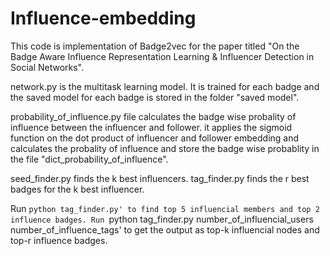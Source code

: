 # Influence-embedding
This code is implementation of Badge2vec for the paper titled "On the Badge Aware Influence Representation Learning & Influencer Detection in Social Networks".

network.py is the multitask learning model. It is trained for each badge and the saved model for each badge is stored in the folder "saved model".

probability_of_influence.py file calculates the badge wise probality of influence between the influencer and follower.
it applies the sigmoid function on the dot product of influencer and follower embedding and calculates the probality of influence and store the badge wise probablity in the
file "dict_probability_of_influence".

seed_finder.py finds the k best influencers.
tag_finder.py finds the r best badges for the k best influencer.

Run `python tag_finder.py' to find top 5 influencial members and top 2 influence badges.
Run `python tag_finder.py number_of_influencial_users number_of_influence_tags' to get the output as top-k influencial nodes and top-r influence badges.


